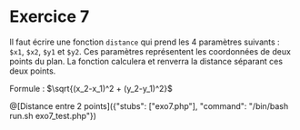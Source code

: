 # Exercice 7

Il faut écrire une fonction `distance` qui prend les 4 paramètres suivants : `$x1`, `$x2`, `$y1` et `$y2`. Ces paramètres représentent les coordonnées de deux points du plan.
La fonction calculera et renverra la distance séparant ces deux points.

Formule : $`\sqrt{(x_2-x_1)^2 + (y_2-y_1)^2}`$

@[Distance entre 2 points]({"stubs": ["exo7.php"], "command": "/bin/bash run.sh exo7_test.php"})
